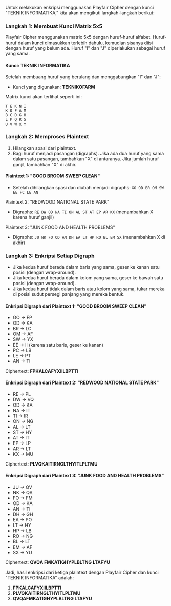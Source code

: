Untuk melakukan enkripsi menggunakan Playfair Cipher dengan kunci "TEKNIK INFORMATIKA," kita akan mengikuti langkah-langkah berikut:

### Langkah 1: Membuat Kunci Matrix 5x5
Playfair Cipher menggunakan matrix 5x5 dengan huruf-huruf alfabet. Huruf-huruf dalam kunci dimasukkan terlebih dahulu, kemudian sisanya diisi dengan huruf yang belum ada. Huruf "I" dan "J" diperlakukan sebagai huruf yang sama.

#### Kunci: TEKNIK INFORMATIKA
Setelah membuang huruf yang berulang dan menggabungkan "I" dan "J":
- Kunci yang digunakan: **TEKNIKOFARM**

Matrix kunci akan terlihat seperti ini:

```
T E K N I
K O F A M
B C D G H
L P Q R S
U V W X Y
```

### Langkah 2: Memproses Plaintext
1. Hilangkan spasi dari plaintext.
2. Bagi huruf menjadi pasangan (digraphs). Jika ada dua huruf yang sama dalam satu pasangan, tambahkan "X" di antaranya. Jika jumlah huruf ganjil, tambahkan "X" di akhir.

#### Plaintext 1: "GOOD BROOM SWEEP CLEAN"
- Setelah dihilangkan spasi dan diubah menjadi digraphs: `GO OD BR OM SW EE PC LE AN`
  
Plaintext 2: "REDWOOD NATIONAL STATE PARK"
- Digraphs: `RE DW OD NA TI ON AL ST AT EP AR KX` (menambahkan X karena huruf ganjil)

Plaintext 3: "JUNK FOOD AND HEALTH PROBLEMS"
- Digraphs: `JU NK FO OD AN DH EA LT HP RO BL EM SX` (menambahkan X di akhir)

### Langkah 3: Enkripsi Setiap Digraph
- Jika kedua huruf berada dalam baris yang sama, geser ke kanan satu posisi (dengan wrap-around).
- Jika kedua huruf berada dalam kolom yang sama, geser ke bawah satu posisi (dengan wrap-around).
- Jika kedua huruf tidak dalam baris atau kolom yang sama, tukar mereka di posisi sudut persegi panjang yang mereka bentuk.

#### Enkripsi Digraph dari Plaintext 1: "GOOD BROOM SWEEP CLEAN"
- GO → FP
- OD → KA
- BR → LC
- OM → AF
- SW → YX
- EE → II (karena satu baris, geser ke kanan)
- PC → LB
- LE → PT
- AN → TI

Ciphertext: **FPKALCAFYXIILBPTTI**

#### Enkripsi Digraph dari Plaintext 2: "REDWOOD NATIONAL STATE PARK"
- RE → PL
- DW → VQ
- OD → KA
- NA → IT
- TI → IR
- ON → NG
- AL → LT
- ST → HY
- AT → IT
- EP → LP
- AR → LT
- KX → MU

Ciphertext: **PLVQKAITIRNGLTHYITLPLTMU**

#### Enkripsi Digraph dari Plaintext 3: "JUNK FOOD AND HEALTH PROBLEMS"
- JU → QV
- NK → QA
- FO → FM
- OD → KA
- AN → TI
- DH → GH
- EA → PO
- LT → HY
- HP → LB
- RO → NG
- BL → LT
- EM → AF
- SX → YU

Ciphertext: **QVQA FMKATIGHYPLBLTNG LTAFYU**

Jadi, hasil enkripsi dari ketiga plaintext dengan Playfair Cipher dan kunci "TEKNIK INFORMATIKA" adalah:

1. **FPKALCAFYXIILBPTTI**
2. **PLVQKAITIRNGLTHYITLPLTMU**
3. **QVQAFMKATIGHYPLBLTNG LTAFYU**


